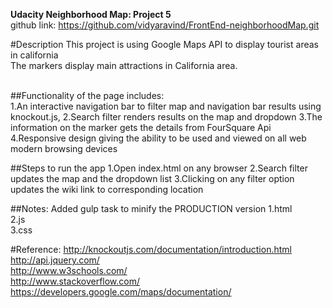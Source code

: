 
<strong>Udacity Neighborhood Map: Project 5</strong><br/>
github link:
https://github.com/vidyaravind/FrontEnd-neighborhoodMap.git

#Description
This project is using Google Maps API to display tourist areas in california<br/>
The markers display main attractions in California area. <br/>
<br/>

##Functionality of the page includes:</strong> <br/>
1.An interactive navigation bar to filter map and navigation bar results using knockout.js,
2.Search filter renders results on the map and dropdown
3.The information on the marker gets the details from FourSquare Api
4.Responsive design giving the ability to be used and viewed on all web modern browsing devices

##Steps to run the app
1.Open index.html on any browser
2.Search filter updates the map and the dropdown list
3.Clicking on any filter option updates the wiki link to corresponding location

##Notes:
Added gulp task to minify the PRODUCTION version
1.html<br/>
2.js<br/>
3.css<br/>

#Reference:
http://knockoutjs.com/documentation/introduction.html<br/>
http://api.jquery.com/<br/>
http://www.w3schools.com/<br/>
http://www.stackoverflow.com/<br/>
https://developers.google.com/maps/documentation/